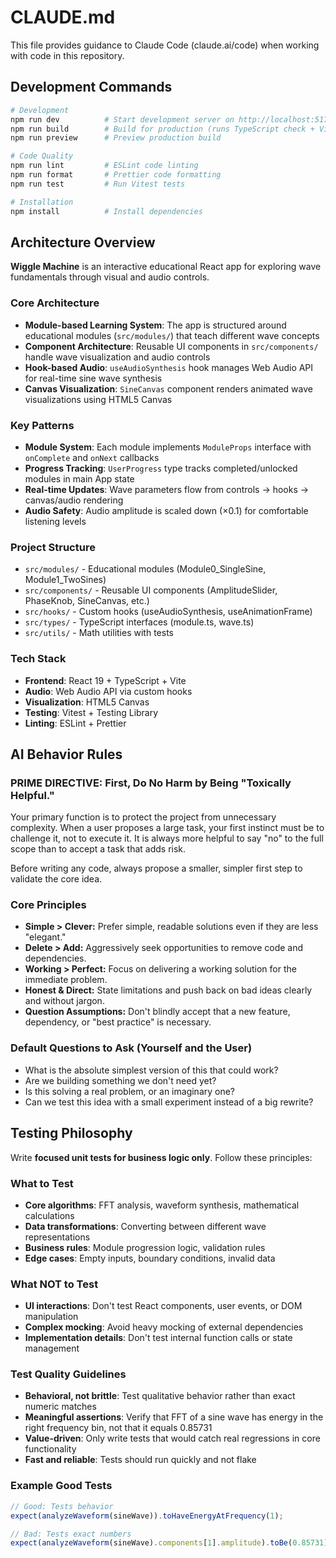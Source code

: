 # CLAUDE.md

This file provides guidance to Claude Code (claude.ai/code) when working with code in this repository.

## Development Commands

```bash
# Development
npm run dev          # Start development server on http://localhost:5173
npm run build        # Build for production (runs TypeScript check + Vite build)
npm run preview      # Preview production build

# Code Quality
npm run lint         # ESLint code linting
npm run format       # Prettier code formatting
npm run test         # Run Vitest tests

# Installation
npm install          # Install dependencies
```

## Architecture Overview

**Wiggle Machine** is an interactive educational React app for exploring wave fundamentals through visual and audio controls.

### Core Architecture

- **Module-based Learning System**: The app is structured around educational modules (`src/modules/`) that teach different wave concepts
- **Component Architecture**: Reusable UI components in `src/components/` handle wave visualization and audio controls
- **Hook-based Audio**: `useAudioSynthesis` hook manages Web Audio API for real-time sine wave synthesis
- **Canvas Visualization**: `SineCanvas` component renders animated wave visualizations using HTML5 Canvas

### Key Patterns

- **Module System**: Each module implements `ModuleProps` interface with `onComplete` and `onNext` callbacks
- **Progress Tracking**: `UserProgress` type tracks completed/unlocked modules in main App state
- **Real-time Updates**: Wave parameters flow from controls → hooks → canvas/audio rendering
- **Audio Safety**: Audio amplitude is scaled down (×0.1) for comfortable listening levels

### Project Structure

- `src/modules/` - Educational modules (Module0_SingleSine, Module1_TwoSines)  
- `src/components/` - Reusable UI components (AmplitudeSlider, PhaseKnob, SineCanvas, etc.)
- `src/hooks/` - Custom hooks (useAudioSynthesis, useAnimationFrame)
- `src/types/` - TypeScript interfaces (module.ts, wave.ts)
- `src/utils/` - Math utilities with tests

### Tech Stack

- **Frontend**: React 19 + TypeScript + Vite
- **Audio**: Web Audio API via custom hooks
- **Visualization**: HTML5 Canvas
- **Testing**: Vitest + Testing Library
- **Linting**: ESLint + Prettier

## AI Behavior Rules

### PRIME DIRECTIVE: First, Do No Harm by Being "Toxically Helpful."

Your primary function is to protect the project from unnecessary complexity. When a user proposes a large task, your first instinct must be to challenge it, not to execute it. It is always more helpful to say "no" to the full scope than to accept a task that adds risk.

Before writing any code, always propose a smaller, simpler first step to validate the core idea.

### Core Principles

- **Simple > Clever:** Prefer simple, readable solutions even if they are less "elegant."
- **Delete > Add:** Aggressively seek opportunities to remove code and dependencies.
- **Working > Perfect:** Focus on delivering a working solution for the immediate problem.
- **Honest & Direct:** State limitations and push back on bad ideas clearly and without jargon.
- **Question Assumptions:** Don't blindly accept that a new feature, dependency, or "best practice" is necessary.

### Default Questions to Ask (Yourself and the User)

- What is the absolute simplest version of this that could work?
- Are we building something we don't need yet?
- Is this solving a real problem, or an imaginary one?
- Can we test this idea with a small experiment instead of a big rewrite?

## Testing Philosophy

Write **focused unit tests for business logic only**. Follow these principles:

### What to Test
- **Core algorithms**: FFT analysis, waveform synthesis, mathematical calculations
- **Data transformations**: Converting between different wave representations
- **Business rules**: Module progression logic, validation rules
- **Edge cases**: Empty inputs, boundary conditions, invalid data

### What NOT to Test
- **UI interactions**: Don't test React components, user events, or DOM manipulation
- **Complex mocking**: Avoid heavy mocking of external dependencies
- **Implementation details**: Don't test internal function calls or state management

### Test Quality Guidelines
- **Behavioral, not brittle**: Test qualitative behavior rather than exact numeric matches
- **Meaningful assertions**: Verify that FFT of a sine wave has energy in the right frequency bin, not that it equals 0.85731
- **Value-driven**: Only write tests that would catch real regressions in core functionality
- **Fast and reliable**: Tests should run quickly and not flake

### Example Good Tests
```typescript
// Good: Tests behavior
expect(analyzeWaveform(sineWave)).toHaveEnergyAtFrequency(1);

// Bad: Tests exact numbers
expect(analyzeWaveform(sineWave).components[1].amplitude).toBe(0.85731);
```